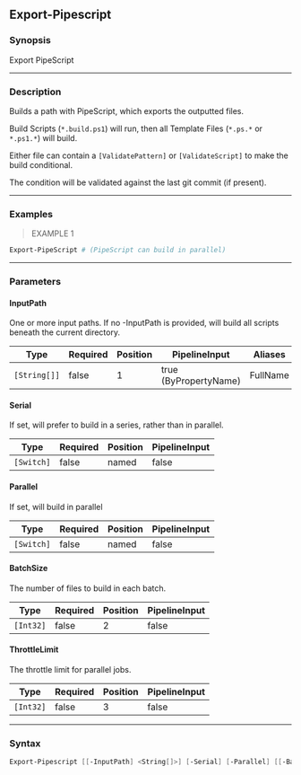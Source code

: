 Export-Pipescript
-----------------

### Synopsis
Export PipeScript

---

### Description

Builds a path with PipeScript, which exports the outputted files.

Build Scripts (`*.build.ps1`) will run,
then all Template Files (`*.ps.*` or `*.ps1.*`) will build.

Either file can contain a `[ValidatePattern]` or `[ValidateScript]` to make the build conditional.

The condition will be validated against the last git commit (if present).

---

### Examples
> EXAMPLE 1

```PowerShell
Export-PipeScript # (PipeScript can build in parallel)
```

---

### Parameters
#### **InputPath**
One or more input paths.  If no -InputPath is provided, will build all scripts beneath the current directory.

|Type        |Required|Position|PipelineInput        |Aliases |
|------------|--------|--------|---------------------|--------|
|`[String[]]`|false   |1       |true (ByPropertyName)|FullName|

#### **Serial**
If set, will prefer to build in a series, rather than in parallel.

|Type      |Required|Position|PipelineInput|
|----------|--------|--------|-------------|
|`[Switch]`|false   |named   |false        |

#### **Parallel**
If set, will build in parallel

|Type      |Required|Position|PipelineInput|
|----------|--------|--------|-------------|
|`[Switch]`|false   |named   |false        |

#### **BatchSize**
The number of files to build in each batch.

|Type     |Required|Position|PipelineInput|
|---------|--------|--------|-------------|
|`[Int32]`|false   |2       |false        |

#### **ThrottleLimit**
The throttle limit for parallel jobs.

|Type     |Required|Position|PipelineInput|
|---------|--------|--------|-------------|
|`[Int32]`|false   |3       |false        |

---

### Syntax
```PowerShell
Export-Pipescript [[-InputPath] <String[]>] [-Serial] [-Parallel] [[-BatchSize] <Int32>] [[-ThrottleLimit] <Int32>] [<CommonParameters>]
```
